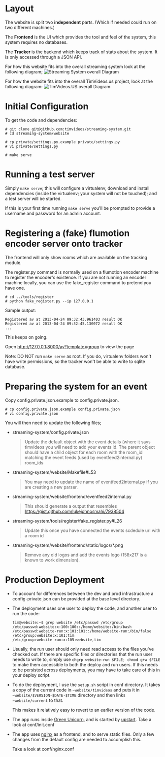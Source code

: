 Layout
=====================

The website is split two **independent** parts. 
(Which if needed could run on two different machines.)

The **Frontend** is the UI which provides the tool and feel of the system, this
system requires no databases.

The **Tracker** is the backend which keeps track of stats about the system. It
is only accessed through a JSON API.

For how this website fits into the overall streaming system look at the following diagram;
![Streaming System overall Diagram](https://docs.google.com/drawings/d/1ZN5uqd-fo62e0IZSzuOSo6YadRY_n7umkUThmqckACA/pub?w=960&h=720)

For how the website fits into the overall TimVideos.us project, look at the
following diagram:
![TimVideos.US overall Diagram](https://docs.google.com/drawings/d/1crkdqukOAV9Alq9BOMFucDmwc_HD6qnJ4OF5MJpkrLg/pub?w=960&h=720)


Initial Configuration
=====================

To get the code and dependencies:

```
# git clone git@github.com:timvideos/streaming-system.git
# cd streaming-system/website

# cp private/settings.py.example private/settings.py
# vi private/settings.py

# make serve
```



Running a test server
=====================

Simply ``make serve``; this will configure a virtualenv, download and install
dependencies (inside the virtualenv; your system will not be touched); and a
test server will be started.

If this is your first time running ``make serve`` you'll be prompted to provide
a username and password for an admin account.

Registering a (fake) flumotion encoder server onto tracker
==========================================================

The frontend will only show rooms which are available on the tracking module.

The register.py command is normally used on a flumotion encoder machine to
register the encoder's existence. If you are not running an encoder machine
locally, you can use the fake_register command to pretend you have one.

```
# cd ../tools/register
# python fake_register.py --ip 127.0.0.1
```

Sample output:

```
Registered av at 2013-04-24 09:32:43.961403 result OK
Registered av at 2013-04-24 09:32:45.130072 result OK
...
```

This keeps on going.

Open http://127.0.0.1:8000/av?template=group to view the page

Note: DO NOT run ``make serve`` as root. If you do, virtualenv folders won't
have write permissions, so the tracker won't be able to write to sqlite
database.

Preparing the system for an event
=================================

Copy config.private.json.example to config.private.json.

```
# cp config.private.json.example config.private.json
# vi config.private.json

```

You will then need to update the following files;

* streaming-system/config.private.json
  > Update the default object with the event details (where it says timvideos you will need to add your events id.
  > The parent object should have a child object for each room with the room_id matching the event feeds (used by eventfeed2internal.py) room_ids
* streaming-system/website/Makefile#L53
  > You may need to update the name of eventfeed2internal.py if you are creating a new parser.
* streaming-system/website/frontend/eventfeed2internal.py
  > This should generate a output that resembles https://gist.github.com/lukejohnosmahi/7938504
* streaming-system/tools/register/fake_register.py#L26
  > Update this once you have connected the events scdedule url with a room id
* streaming-system/website/frontend/static/logos/*.png
  > Remove any old logos and add the events logo (158x217 is a known to work dimension).


Production Deployment
=====================

 *  To account for differences between the dev and prod infrastructure a
    config-private.json can be provided at the base level directory.

 *  The deployment uses one user to deploy the code, and another user to
    run the code:

        tim@website:~$ grep website /etc/passwd /etc/group
        /etc/passwd:website:x:100:100::/home/website:/bin/bash
        /etc/passwd:website-run:x:101:101::/home/website-run:/bin/false
        /etc/group:website:x:101:tim
        /etc/group:website-run:x:105:website,tim

 *  Usually, the run user should only need read access to the files you've
    checked out. If there are specific files or directories that the run user
    needs to write to, simply use ``chgrp website-run $FILE; chmod g+w $FILE``
    to make them accessible to both the deploy and run users. If this needs to
    be persisted across deployments, you may have to take care of this in your
    deploy script.

 *  To do the deployment, I use the ``setup.sh`` script in conf directory. It
    takes a copy of the current code in ``~website/timvideos`` and puts it in
    ``~website/$VERSION-$DATE-$TIME`` directory and then links
    ``~website/current`` to that.

    This makes it relatively easy to revert to an earlier version of the code.

 *  The app runs inside [Green Unicorn][], and is started by
    [upstart][]. Take a look at conf/init.conf

 *  The app uses [nginx][] as a frontend, and to serve static files. Only a few
    changes from the default config are needed to accomplish this.

    Take a look at conf/nginx.conf

  [deploy key]: http://help.github.com/deploy-keys/
  [Green Unicorn]: http://gunicorn.org/
  [upstart]: http://upstart.ubuntu.com/
  [nginx]: http://nginx.org/en/ "nginx"
